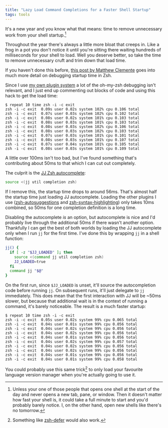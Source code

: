 ```yaml
---
title: "Lazy Load Command Completions for a Faster Shell Startup"
tags: tools
---
```


It's a new year and you know what that means: time to remove unnecessary work from your shell startup.[^it-matters]

[^it-matters]: Unless your one of those people that opens one shell at the start of the day and never opens a new tab, pane, or window. Then it doesn't matter how fast your shell is, it could take a full minute to start and you'd probably barely notice. I, on the other hand, open new shells like there's no tomorrow.

Throughout the year there's always a little more bloat that creeps in. Like a frog in a pot you don't notice it until you're sitting there waiting hundreds of milliseconds for your shell to load. Well you deserve better, so take the time to remove unnecessary cruft and trim down that load time.

If you haven't done this before, [this post by Matthew Clemente](https://blog.mattclemente.com/2020/06/26/oh-my-zsh-slow-to-load/) goes into much more detail on debugging startup time in Zsh.

Since I use [my own plugin system](/2017/08/21/pug-an-abomination-of-shell-scripting/) a lot of the oh-my-zsh debugging isn't relevant, and I just end up commenting out blocks of code and using this hack to get the load time:

```console
$ repeat 10 time zsh -i -c exit
zsh -i -c exit  0.09s user 0.02s system 102% cpu 0.106 total
zsh -i -c exit  0.07s user 0.03s system 102% cpu 0.102 total
zsh -i -c exit  0.08s user 0.02s system 101% cpu 0.103 total
zsh -i -c exit  0.08s user 0.03s system 101% cpu 0.103 total
zsh -i -c exit  0.08s user 0.03s system 102% cpu 0.106 total
zsh -i -c exit  0.08s user 0.03s system 102% cpu 0.103 total
zsh -i -c exit  0.07s user 0.03s system 101% cpu 0.101 total
zsh -i -c exit  0.08s user 0.03s system 101% cpu 0.107 total
zsh -i -c exit  0.07s user 0.04s system 101% cpu 0.105 total
zsh -i -c exit  0.08s user 0.03s system 101% cpu 0.109 total
```

A little over 100ms isn't too bad, but I've found something that's contributing about 50ms to that which I can cut out completely.

The culprit is the [JJ Zsh autocomplete](https://jj-vcs.github.io/jj/latest/install-and-setup/#zsh):

```zsh
source <(jj util completion zsh)
```

If I remove this, the startup time drops to around 56ms. That's almost half the startup time just loading JJ autocomplete. Loading the other plugins I use ([zsh-autosuggestions](https://github.com/zsh-users/zsh-autosuggestions) and [zsh-syntax-highlighting](https://github.com/zsh-users/zsh-syntax-highlighting)) only takes 10ms combined, so 50ms for one completion definition is a long time.

Disabling the autocomplete _is_ an option, but autocomplete is nice and I'd probably live through the additional 50ms if there wasn't another option. Thankfully I can get the best of both worlds by loading the JJ autocomplete only when I run `jj` for the first time. I've done this by wrapping `jj` in a shell function:

```zsh
jj() {
  if [ -z "$JJ_LOADED" ]; then
    source <(command jj util completion zsh)
    JJ_LOADED=true
  fi
  command jj "$@"
}
```

On the first run, since `$JJ_LOADED` is unset, it'll source the autocompletion code before running `jj`. On subsequent runs, it'll just delegate to `jj` immediately. This does mean that the first interaction with JJ will be ~50ms slower, but because that additional wait is in the context of running a command, it's barely noticeable. The result is a much faster startup:

```console
$ repeat 10 time zsh -i -c exit
zsh -i -c exit  0.05s user 0.02s system 99% cpu 0.065 total
zsh -i -c exit  0.04s user 0.01s system 99% cpu 0.056 total
zsh -i -c exit  0.04s user 0.02s system 99% cpu 0.056 total
zsh -i -c exit  0.04s user 0.02s system 99% cpu 0.056 total
zsh -i -c exit  0.04s user 0.01s system 99% cpu 0.056 total
zsh -i -c exit  0.04s user 0.02s system 99% cpu 0.057 total
zsh -i -c exit  0.04s user 0.02s system 99% cpu 0.056 total
zsh -i -c exit  0.04s user 0.02s system 99% cpu 0.056 total
zsh -i -c exit  0.04s user 0.01s system 99% cpu 0.056 total
zsh -i -c exit  0.04s user 0.01s system 99% cpu 0.058 total
```

You could probably use this same trick[^defer] to only load your favourite language version manager when you're actually going to use it.

[^defer]: Something like [zsh-defer](https://github.com/romkatv/zsh-defer) would also work.
